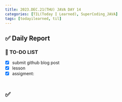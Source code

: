 ```yaml
---
title: 2023.DEC.21(THU) JAVA DAY 14
categories: [TIL(Today I Learned), SuperCoding_JAVA]
tags: [todayilearned, til]
---
```


## ✅ Daily Report

### 📌 **TO-DO LIST**

- [x] submit github blog post
- [x] lesson
- [x] assigment:
      <br>
      <br>

## ✅
